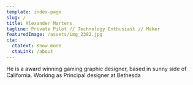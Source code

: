 ```yaml
---
template: index-page
slug: /
title: Alexander Martens
tagline: Private Pilot // Technology Enthusiast // Maker
featuredImage: /assets/img_2382.jpg
cta:
  ctaText: Know more
  ctaLink: /about
---
```


He is a award winning gaming graphic designer, based in sunny side of California. Working as Principal designer at Bethesda
